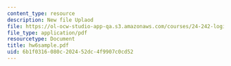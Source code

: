 ```yaml
---
content_type: resource
description: New file Uplaod
file: https://ol-ocw-studio-app-qa.s3.amazonaws.com/courses/24-242-logic-ii-spring-2004/6b1f0316080c202452dc4f9907c0cd52_hw6sample.pdf
file_type: application/pdf
resourcetype: Document
title: hw6sample.pdf
uid: 6b1f0316-080c-2024-52dc-4f9907c0cd52
---
```

